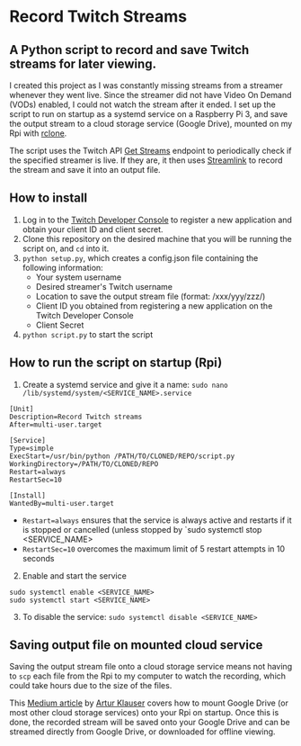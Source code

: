# Record Twitch Streams

## A Python script to record and save Twitch streams for later viewing.

I created this project as I was constantly missing streams from a streamer whenever they went live. Since the streamer did not have Video On Demand (VODs) enabled, I could not watch the stream after it ended. I set up the script to run on startup as a systemd service on a Raspberry Pi 3, and save the output stream to a cloud storage service (Google Drive), mounted on my Rpi with [rclone](https://github.com/rclone/rclone).

The script uses the Twitch API [Get Streams](https://dev.twitch.tv/docs/api/reference/#get-streams) endpoint to periodically check if the specified streamer is live.
If they are, it then uses [Streamlink](https://github.com/streamlink/streamlink) to record the stream and save it into an output file.

## How to install

1. Log in to the [Twitch Developer Console](https://dev.twitch.tv/console) to register a new application and obtain your client ID and client secret.
2. Clone this repository on the desired machine that you will be running the script on, and `cd` into it.
3. `python setup.py`, which creates a config.json file containing the following information:
    * Your system username
    * Desired streamer's Twitch username
    * Location to save the output stream file (format: /xxx/yyy/zzz/)
    * Client ID you obtained from registering a new application on the Twitch Developer Console
    * Client Secret
4. `python script.py` to start the script

## How to run the script on startup (Rpi)

1. Create a systemd service and give it a name: `sudo nano /lib/systemd/system/<SERVICE_NAME>.service`
```
[Unit]
Description=Record Twitch streams
After=multi-user.target

[Service]
Type=simple
ExecStart=/usr/bin/python /PATH/TO/CLONED/REPO/script.py
WorkingDirectory=/PATH/TO/CLONED/REPO
Restart=always
RestartSec=10

[Install]
WantedBy=multi-user.target
```
* `Restart=always` ensures that the service is always active and restarts if it is stopped or cancelled (unless stopped by `sudo systemctl stop <SERVICE_NAME>
* `RestartSec=10` overcomes the maximum limit of 5 restart attempts in 10 seconds

2. Enable and start the service
```
sudo systemctl enable <SERVICE_NAME>
sudo systemctl start <SERVICE_NAME>
```
3. To disable the service: `sudo systemctl disable <SERVICE_NAME>`

## Saving output file on mounted cloud service


Saving the output stream file onto a cloud storage service means not having to `scp` each file from the Rpi to my computer to watch the recording, which could take hours due to the size of the files.

This [Medium article](https://medium.com/@artur.klauser/mounting-google-drive-on-raspberry-pi-dd15193d8138) by [Artur Klauser](https://github.com/ArturKlauser) covers how to mount Google Drive (or most other cloud storage services) onto your Rpi on startup.
Once this is done, the recorded stream will be saved onto your Google Drive and can be streamed directly from Google Drive, or downloaded for offline viewing.
